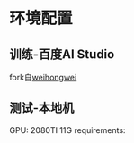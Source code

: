 # 环境配置
## 训练-百度AI Studio
fork自[weihongwei](https://tianchi.aliyun.com/forum/postDetail?postId=163756)
## 测试-本地机
GPU: 2080TI 11G
requirements:
